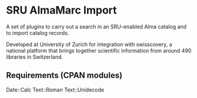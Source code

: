 # SRU AlmaMarc Import

A set of plugins to carry out a search in an SRU-enabled Alma catalog and to import catalog records.

Developed at University of Zurich for integration with swisscovery, a national platform that brings together scientific information from around 490 libraries in Switzerland. 



## Requirements (CPAN modules)

Date::Calc
Text::Roman
Text::Unidecode
